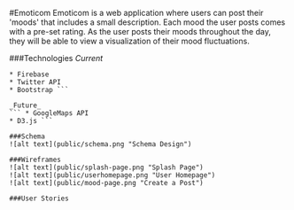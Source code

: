 #Emoticom
Emoticom is a web application where users can post their 'moods' that includes a small description. Each mood the user posts comes with a pre-set rating. As the user posts their moods throughout the day, they will be able to view a visualization of their mood fluctuations. 

###Technologies
_Current_
``` * Ruby on Rails
* Firebase
* Twitter API
* Bootstrap ```

_Future_
``` * GoogleMaps API
* D3.js ``` 

###Schema
![alt text](public/schema.png "Schema Design")

###Wireframes
![alt text](public/splash-page.png "Splash Page") 
![alt text](public/userhomepage.png "User Homepage")
![alt text](public/mood-page.png "Create a Post")

###User Stories
